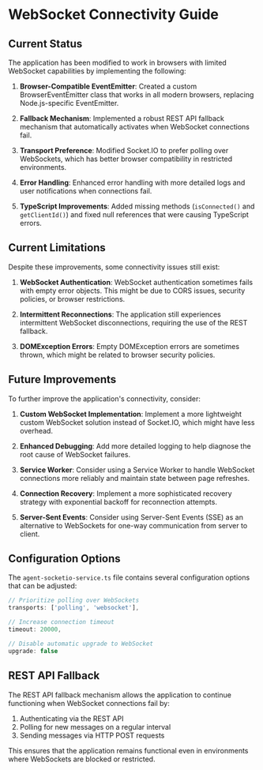 # WebSocket Connectivity Guide

## Current Status

The application has been modified to work in browsers with limited WebSocket capabilities by implementing the following:

1. **Browser-Compatible EventEmitter**: Created a custom BrowserEventEmitter class that works in all modern browsers, replacing Node.js-specific EventEmitter.

2. **Fallback Mechanism**: Implemented a robust REST API fallback mechanism that automatically activates when WebSocket connections fail.

3. **Transport Preference**: Modified Socket.IO to prefer polling over WebSockets, which has better browser compatibility in restricted environments.

4. **Error Handling**: Enhanced error handling with more detailed logs and user notifications when connections fail.

5. **TypeScript Improvements**: Added missing methods (`isConnected()` and `getClientId()`) and fixed null references that were causing TypeScript errors.

## Current Limitations

Despite these improvements, some connectivity issues still exist:

1. **WebSocket Authentication**: WebSocket authentication sometimes fails with empty error objects. This might be due to CORS issues, security policies, or browser restrictions.

2. **Intermittent Reconnections**: The application still experiences intermittent WebSocket disconnections, requiring the use of the REST fallback.

3. **DOMException Errors**: Empty DOMException errors are sometimes thrown, which might be related to browser security policies.

## Future Improvements

To further improve the application's connectivity, consider:

1. **Custom WebSocket Implementation**: Implement a more lightweight custom WebSocket solution instead of Socket.IO, which might have less overhead.

2. **Enhanced Debugging**: Add more detailed logging to help diagnose the root cause of WebSocket failures.

3. **Service Worker**: Consider using a Service Worker to handle WebSocket connections more reliably and maintain state between page refreshes.

4. **Connection Recovery**: Implement a more sophisticated recovery strategy with exponential backoff for reconnection attempts.

5. **Server-Sent Events**: Consider using Server-Sent Events (SSE) as an alternative to WebSockets for one-way communication from server to client.

## Configuration Options

The `agent-socketio-service.ts` file contains several configuration options that can be adjusted:

```typescript
// Prioritize polling over WebSockets
transports: ['polling', 'websocket'],

// Increase connection timeout
timeout: 20000,

// Disable automatic upgrade to WebSocket
upgrade: false
```

## REST API Fallback

The REST API fallback mechanism allows the application to continue functioning when WebSocket connections fail by:

1. Authenticating via the REST API
2. Polling for new messages on a regular interval
3. Sending messages via HTTP POST requests

This ensures that the application remains functional even in environments where WebSockets are blocked or restricted.